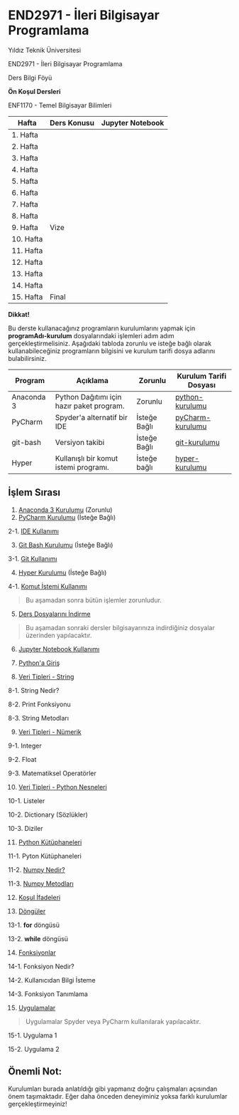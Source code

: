 # END2971 - İleri Bilgisayar Programlama

Yıldız Teknik Üniversitesi

END2971 - İleri Bilgisayar Programlama

Ders Bilgi Föyü

<!---
**Lecturer Information**                    | **Assistant Information**
--------------------------------------------|--------------------------------
Vildan Ç. ÖZKIR                             | Şahika KOYUN YILMAZ
Yildiz Campus - A627                        | Yildiz Campus - V101
cvildan@yildiz.edu.tr                       | skoyun@yildiz.edu.tr
[Avesis](www.avesis.yildiz.edu.tr/cvildan)  | [Avesis](www.avesis.yildiz.edu.tr/skoyun)
0212 - 383 2903                             | 0212 383 3037
**Office Hours**                            | **Office Hours**
Tuesday 14:00\-15:00                        | Tuesday 13:00\-14:00
-->

**Ön Koşul Dersleri**

ENF1170 - Temel Bilgisayar Bilimleri

 **Hafta**|                      **Ders Konusu**                      | **Jupyter Notebook**
----------|-----------------------------------------------------------|-------
1. Hafta  |                     |
2. Hafta  |                     |
3. Hafta  |                     |
4. Hafta  |                     |
5. Hafta  |                     |
6. Hafta  |                     |
7. Hafta  |                     |
8. Hafta  |                     |
9. Hafta  | Vize                |
10. Hafta |                     |
11. Hafta |                     |
12. Hafta |                     |
13. Hafta |                     |
14. Hafta |                     |
15. Hafta | Final                                                     |

**Dikkat!**

Bu derste kullanacağınız programların kurulumlarını yapmak için **programAdı-kurulum** dosyalarındaki işlemleri adım adım gerçekleştirmelisiniz. Aşağıdaki tabloda zorunlu ve isteğe bağlı olarak kullanabileceğiniz programların bilgisini ve kurulum tarifi dosya adlarını bulabilirsiniz.

**Program** |**Açıklama**| **Zorunlu** | **Kurulum Tarifi Dosyası**
------------|------------|-------------|----------------------------
Anaconda 3  |Python Dağıtımı için hazır paket program.| Zorunlu     | [python-kurulumu](python-kurulumu.md)
PyCharm     |Spyder'a alternatif bir IDE| İsteğe Bağlı| [pyCharm-kurulumu](pyCharm-kurulumu.md)
git-bash    |Versiyon takibi| İsteğe Bağlı| [git-kurulumu](git-kurulumu.md)
Hyper       | Kullanışlı bir komut istemi programı. | İsteğe bağlı | [hyper-kurulumu](hyper-kurulumu)

## İşlem Sırası

1. [Anaconda 3 Kurulumu](python-kurulumu.md) (Zorunlu)
2. [PyCharm Kurulumu](pyCharm-kurulumu.md) (İsteğe Bağlı)

  2-1. [IDE Kullanımı](pythona-giris/IDE.md)

3. [Git Bash Kurulumu](git-kurulumu.md) (İsteğe Bağlı)

  3-1. [Git Kullanımı](pythona-giris/git.md)  

4. [Hyper Kurulumu](hyper-kurulumu.md) (İsteğe Bağlı)

  4-1. [Komut İstemi Kullanımı](pythona-giris/CLI.md)

> Bu aşamadan sonra bütün işlemler zorunludur.

5. [Ders Dosyalarını İndirme](ders-dosyalarini-indirme.md)

> Bu aşamadan sonraki dersler bilgisayarınıza indirdiğiniz dosyalar üzerinden yapılacaktır.

6. [Jupyter Notebook Kullanımı](jupyter-notebook-kullanimi.md)

7. [Python'a Giriş](pythona-giris/pythona-giris.ipynb)

8. [Veri Tipleri - String](veri-tipleri/string)

  8-1. String Nedir?

  8-2. Print Fonksiyonu

  8-3. String Metodları

9. [Veri Tipleri - Nümerik](veri-tipleri/numeric)

  9-1. Integer

  9-2. Float

  9-3. Matematiksel Operatörler

10. [Veri Tipleri - Python Nesneleri](veri-tipleri/python-objects)

  10-1. Listeler

  10-2. Dictionary (Sözlükler)

  10-3. Diziler

11. [Python Kütüphaneleri](python-kutuphaneleri/)

  11-1. Pyton Kütüphaneleri

  11-2. [Numpy Nedir?](python-kutuphaneleri/numpy)

  11-3. [Numpy Metodları](python-kutuphaneleri/numpy)

12. [Koşul İfadeleri](kosul-ifadeleri/)

13. [Döngüler](donguler/)

  13-1. **for** döngüsü

  13-2. **while** döngüsü

14. [Fonksiyonlar](fonksiyonlar/)

  14-1. Fonksiyon Nedir?

  14-2. Kullanıcıdan Bilgi İsteme

  14-3. Fonksiyon Tanımlama

15. [Uygulamalar](uygulamalar)
> Uygulamalar Spyder veya PyCharm kullanılarak yapılacaktır.

  15-1. Uygulama 1

  15-2. Uygulama 2


## Önemli Not:

Kurulumları burada anlatıldığı gibi yapmanız doğru çalışmaları açısından önem taşımaktadır. Eğer daha önceden deneyiminiz yoksa farklı kurulumlar gerçekleştirmeyiniz!
